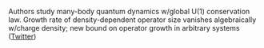 
Authors study many-body quantum dynamics w/global U(1) conservation law. Growth rate of density-dependent operator size vanishes algebraically w/charge density; new bound on operator growth in arbitrary systems ([Twitter](https://twitter.com/JoshuahHeath/status/1285981373111697411))
